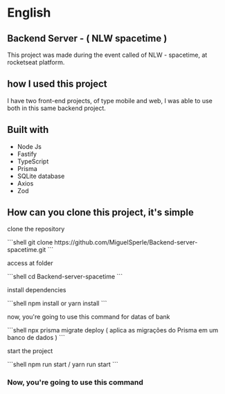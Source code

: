 # English 
<h2>Backend Server - ( NLW spacetime )</h2>

This project was made during the event called of NLW - spacetime, at rocketseat platform.

<h2>how I used this project</h2>

I have two front-end projects, of type mobile and web, I was able to use both in this same backend project.

<h2>Built with</h2>

<ul>
  <li>Node Js</li>
  <li>Fastify</li>
  <li>TypeScript</li>
  <li>Prisma</li>
  <li>SQLite database</li>
  <li>Axios</li>
  <li>Zod</li>
</ul>

<h2>How can you clone this project, it's simple</h2>

<p>clone the repository</p>
```shell
git clone https://github.com/MiguelSperle/Backend-server-spacetime.git
```

<p>access at folder</p>
```shell
cd Backend-server-spacetime
```

<p>install dependencies</p>
```shell
npm install or yarn install
```

<p>now, you're going to use this command for datas of bank</p>
```shell
npx prisma migrate deploy ( aplica as migrações do Prisma em um banco de dados )
```

<p>start the project</p>
```shell
npm run start / yarn run start
```

<h3>Now, you're going to use this command</h3>











